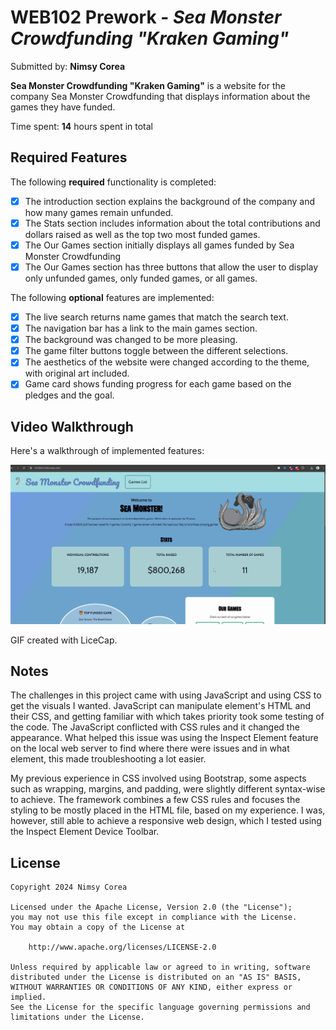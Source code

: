# WEB102 Prework - *Sea Monster Crowdfunding "Kraken Gaming"*

Submitted by: **Nimsy Corea**

**Sea Monster Crowdfunding "Kraken Gaming"** is a website for the company Sea Monster Crowdfunding that displays information about the games they have funded.

Time spent: **14** hours spent in total

## Required Features

The following **required** functionality is completed:

* [x] The introduction section explains the background of the company and how many games remain unfunded.
* [x] The Stats section includes information about the total contributions and dollars raised as well as the top two most funded games.
* [x] The Our Games section initially displays all games funded by Sea Monster Crowdfunding
* [x] The Our Games section has three buttons that allow the user to display only unfunded games, only funded games, or all games.

The following **optional** features are implemented:

* [x] The live search returns name games that match the search text.
* [x] The navigation bar has a link to the main games section.
* [x] The background was changed to be more pleasing.
* [x] The game filter buttons toggle between the different selections.
* [x] The aesthetics of the website were changed according to the theme, with original art included.
* [x] Game card shows funding progress for each game based on the pledges and the goal.

## Video Walkthrough

Here's a walkthrough of implemented features:

<img src='./assets/sea_monster.gif' title='Video Walkthrough' width='' alt='Video Walkthrough' />

<!-- Replace this with whatever GIF tool you used! -->
GIF created with LiceCap.  
<!-- Recommended tools:
[Kap](https://getkap.co/) for macOS
[ScreenToGif](https://www.screentogif.com/) for Windows
[peek](https://github.com/phw/peek) for Linux. -->

## Notes

The challenges in this project came with using JavaScript and using CSS to get the visuals I wanted. JavaScript can manipulate element's HTML and their CSS, and getting familiar with which takes priority took some testing of the code. The JavaScript conflicted with CSS rules and it changed the appearance. What helped this issue was using the Inspect Element feature on the local web server to find where there were issues and in what element, this made troubleshooting a lot easier. 

My previous experience in CSS involved using Bootstrap, some aspects such as wrapping, margins, and padding, were slightly different syntax-wise to achieve. The framework combines a few CSS rules and focuses the styling to be mostly placed in the HTML file, based on my experience. I was, however, still able to achieve a responsive web design, which I tested using the Inspect Element Device Toolbar.

## License

    Copyright 2024 Nimsy Corea

    Licensed under the Apache License, Version 2.0 (the "License");
    you may not use this file except in compliance with the License.
    You may obtain a copy of the License at

        http://www.apache.org/licenses/LICENSE-2.0

    Unless required by applicable law or agreed to in writing, software
    distributed under the License is distributed on an "AS IS" BASIS,
    WITHOUT WARRANTIES OR CONDITIONS OF ANY KIND, either express or implied.
    See the License for the specific language governing permissions and
    limitations under the License.
